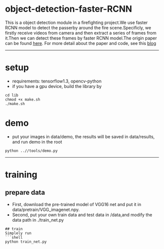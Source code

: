 # object-detection-faster-RCNN
This is a object detection module in a firefighting project.We use faster RCNN model to detect the passerby around the fire scene.Specificly, we firstly receive videos from camera and then extract a series of frames from it.Then we can detect these frames by faster RCNN model.The origin paper can be found [here](https://arxiv.org/abs/1506.01497). For more detail about the paper and code, see this [blog][1]

[1]:http://pancakeawesome.ink/%E5%BC%84%E6%87%82%E7%9B%AE%E6%A0%87%E6%A3%80%E6%B5%8B(Faster-R-CNN)?%E7%9C%8B%E8%BF%99%E7%AF%87%E5%B0%B1%E5%A4%9F%E4%BA%86!.html
***
# setup
- requirements: tensorflow1.3, opencv-python
- if you have a gpu device, build the library by
```shell
cd lib
chmod +x make.sh
./make.sh
```
# demo
- put your images in data/demo, the results will be saved in data/results, and run demo in the root 
```shell
python ..//tools/demo.py
```
***
# training
## prepare data
- First, download the pre-trained model of VGG16 net and put it in data/pretrain/VGG_imagenet.npy. 
- Second, put your own train data and test data in /data,and modify the data path in ./train_net.py 
```
## train 
Simplely run
```shell
python train_net.py
```


